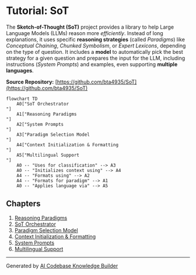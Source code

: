 # Tutorial: SoT

The **Sketch-of-Thought (SoT)** project provides a library to help Large Language Models (LLMs) reason more *efficiently*.
Instead of long explanations, it uses specific **reasoning strategies** (called *Paradigms*) like *Conceptual Chaining*, *Chunked Symbolism*, or *Expert Lexicons*, depending on the type of question.
It includes a **model** to automatically pick the best strategy for a given question and prepares the input for the LLM, including instructions (*System Prompts*) and examples, even supporting **multiple languages**.


**Source Repository:** [https://github.com/bta4935/SoT](https://github.com/bta4935/SoT)

```mermaid
flowchart TD
    A0["SoT Orchestrator
"]
    A1["Reasoning Paradigms
"]
    A2["System Prompts
"]
    A3["Paradigm Selection Model
"]
    A4["Context Initialization & Formatting
"]
    A5["Multilingual Support
"]
    A0 -- "Uses for classification" --> A3
    A0 -- "Initializes context using" --> A4
    A4 -- "Formats using" --> A2
    A4 -- "Formats for paradigm" --> A1
    A0 -- "Applies language via" --> A5
```

## Chapters

1. [Reasoning Paradigms
](01_reasoning_paradigms_.md)
2. [SoT Orchestrator
](02_sot_orchestrator_.md)
3. [Paradigm Selection Model
](03_paradigm_selection_model_.md)
4. [Context Initialization & Formatting
](04_context_initialization___formatting_.md)
5. [System Prompts
](05_system_prompts_.md)
6. [Multilingual Support
](06_multilingual_support_.md)


---

Generated by [AI Codebase Knowledge Builder](https://github.com/The-Pocket/Tutorial-Codebase-Knowledge)